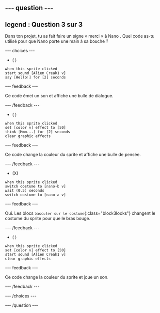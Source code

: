 
--- question ---
---
legend : Question 3 sur 3
---

Dans ton projet, tu as fait faire un signe « merci » à Nano . Quel code as-tu utilisé pour que Nano porte une main à sa bouche ?

--- choices ---

- ( )
```blocks3
when this sprite clicked
start sound [Alien Creak1 v]
say [Hello!] for [2] seconds 
```

  --- feedback ---

Ce code émet un son et affiche une bulle de dialogue.

  --- /feedback ---

- ( )
```blocks3
when this sprite clicked
set [color v] effect to [50] 
think [Hmm...] for [2] seconds 
clear graphic effects 
```

  --- feedback ---

Ce code change la couleur du sprite et affiche une bulle de pensée.

  --- /feedback ---

- (X)
```blocks3
when this sprite clicked
switch costume to [nano-b v] 
wait (0.5) seconds
switch costume to [nano-a v]
```

  --- feedback ---

Oui. Les blocs `basculer sur le costume`{:class="block3looks"} changent le costume du sprite pour que le bras bouge.

  --- /feedback ---

- ( )
```blocks3
when this sprite clicked
set [color v] effect to [50]
start sound [Alien Creak1 v] 
clear graphic effects 
```

  --- feedback ---

Ce code change la couleur du sprite et joue un son.

  --- /feedback ---

--- /choices ---

--- /question ---
